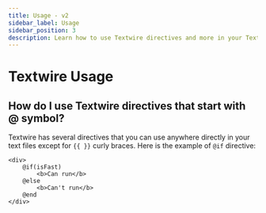 ```yaml
---
title: Usage - v2
sidebar_label: Usage
sidebar_position: 3
description: Learn how to use Textwire directives and more in your Textwire code
---
```


# Textwire Usage

## How do I use Textwire directives that start with @ symbol?

Textwire has several directives that you can use anywhere directly in your text files except for `{{ }}` curly braces. Here is the example of `@if` directive:

```textwire
<div>
    @if(isFast)
        <b>Can run</b>
    @else
        <b>Can't run</b>
    @end
</div>
```